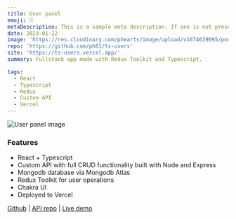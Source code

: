 ```yaml
---
title: User panel
emoji: 🗄️
metaDescription: This is a sample meta description. If one is not present in your page/project's front matter, the default metadata.desciption will be used instead.
date: 2023-01-22
image: 'https://res.cloudinary.com/phearts/image/upload/v1674639095/portfolio/ts-users2.jpg'
repo: 'https://github.com/ph81/ts-users'
site: 'https://ts-users.vercel.app/'
summary: Fullstack app made with Redux Toolkit and Typescript.

tags:
  - React
  - Typescript
  - Redux
  - Custom API
  - Vercel
---
```

![User panel image](https://res.cloudinary.com/phearts/image/upload/v1674639095/portfolio/ts-users2.jpg)

### Features

* React + Typescript
* Custom API with full CRUD functionality built with Node and Express
* Mongodb database via Mongodb Atlas
* Redux Toolkit for user operations
* Chakra UI
* Deployed to Vercel

[Github](https://github.com/ph81/ts-users) | [API repo](https://github.com/ph81/node-api-users) | [Live demo](https://ts-users.vercel.app/)
